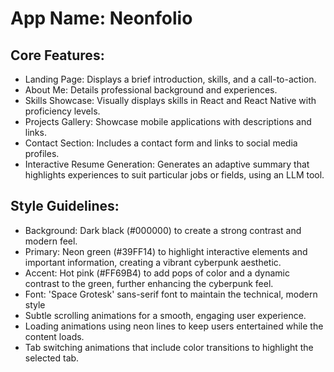 # **App Name**: Neonfolio

## Core Features:

- Landing Page: Displays a brief introduction, skills, and a call-to-action.
- About Me: Details professional background and experiences.
- Skills Showcase: Visually displays skills in React and React Native with proficiency levels.
- Projects Gallery: Showcase mobile applications with descriptions and links.
- Contact Section: Includes a contact form and links to social media profiles.
- Interactive Resume Generation: Generates an adaptive summary that highlights experiences to suit particular jobs or fields, using an LLM tool.

## Style Guidelines:

- Background: Dark black (#000000) to create a strong contrast and modern feel.
- Primary: Neon green (#39FF14) to highlight interactive elements and important information, creating a vibrant cyberpunk aesthetic.
- Accent: Hot pink (#FF69B4) to add pops of color and a dynamic contrast to the green, further enhancing the cyberpunk feel.
- Font: 'Space Grotesk' sans-serif font to maintain the technical, modern style
- Subtle scrolling animations for a smooth, engaging user experience.
- Loading animations using neon lines to keep users entertained while the content loads.
- Tab switching animations that include color transitions to highlight the selected tab.